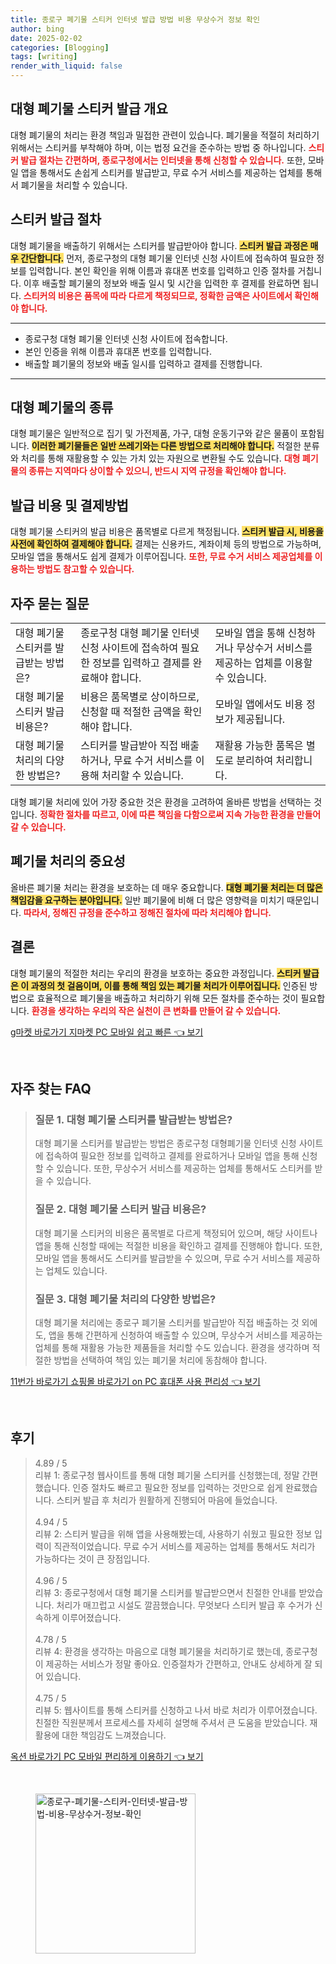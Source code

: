 ```yaml
---
title: 종로구 폐기물 스티커 인터넷 발급 방법 비용 무상수거 정보 확인
author: bing
date: 2025-02-02
categories: [Blogging]
tags: [writing]
render_with_liquid: false
---
```



<h2 id='대형 폐기물 스티커 발급 개요'>대형 폐기물 스티커 발급 개요</h2>

<p>대형 폐기물의 처리는 환경 책임과 밀접한 관련이 있습니다. 폐기물을 적절히 처리하기 위해서는 스티커를 부착해야 하며, 이는 법정 요건을 준수하는 방법 중 하나입니다. <b><span style="color: #ee2323;">스티커 발급 절차는 간편하며, 종로구청에서는 인터넷을 통해 신청할 수 있습니다.</span></b> 또한, 모바일 앱을 통해서도 손쉽게 스티커를 발급받고, 무료 수거 서비스를 제공하는 업체를 통해서 폐기물을 처리할 수 있습니다.</p>

<h2 id='스티커 발급 절차'>스티커 발급 절차</h2>

<p>대형 폐기물을 배출하기 위해서는 스티커를 발급받아야 합니다. <b><span style="background-color: #ffe066;">스티커 발급 과정은 매우 간단합니다.</span></b> 먼저, 종로구청의 대형 폐기물 인터넷 신청 사이트에 접속하여 필요한 정보를 입력합니다. 본인 확인을 위해 이름과 휴대폰 번호를 입력하고 인증 절차를 거칩니다. 이후 배출할 폐기물의 정보와 배출 일시 및 시간을 입력한 후 결제를 완료하면 됩니다. <b><span style="color: #ee2323;">스티커의 비용은 품목에 따라 다르게 책정되므로, 정확한 금액은 사이트에서 확인해야 합니다.</span></b></p>

<hr />

<ul>
    <li>종로구청 대형 폐기물 인터넷 신청 사이트에 접속합니다.</li>
    <li>본인 인증을 위해 이름과 휴대폰 번호를 입력합니다.</li>
    <li>배출할 폐기물의 정보와 배출 일시를 입력하고 결제를 진행합니다.</li>
</ul>

<hr />

<h2 id='대형 폐기물의 종류'>대형 폐기물의 종류</h2>

<p>대형 폐기물은 일반적으로 집기 및 가전제품, 가구, 대형 운동기구와 같은 물품이 포함됩니다. <b><span style="background-color: #ffe066;">이러한 폐기물들은 일반 쓰레기와는 다른 방법으로 처리해야 합니다.</span></b> 적절한 분류와 처리를 통해 재활용할 수 있는 가치 있는 자원으로 변환될 수도 있습니다. <b><span style="color: #ee2323;">대형 폐기물의 종류는 지역마다 상이할 수 있으니, 반드시 지역 규정을 확인해야 합니다.</span></b></p>

<h2 id='발급 비용 및 결제방법'>발급 비용 및 결제방법</h2>

<p>대형 폐기물 스티커의 발급 비용은 품목별로 다르게 책정됩니다. <b><span style="background-color: #ffe066;">스티커 발급 시, 비용을 사전에 확인하여 결제해야 합니다.</span></b> 결제는 신용카드, 계좌이체 등의 방법으로 가능하며, 모바일 앱을 통해서도 쉽게 결제가 이루어집니다. <b><span style="color: #ee2323;">또한, 무료 수거 서비스 제공업체를 이용하는 방법도 참고할 수 있습니다.</span></b></p>

<h2 id='자주 묻는 질문'>자주 묻는 질문</h2>

<table>
    <tr>
        <td>대형 폐기물 스티커를 발급받는 방법은?</td>
        <td>종로구청 대형 폐기물 인터넷 신청 사이트에 접속하여 필요한 정보를 입력하고 결제를 완료해야 합니다.</td>
        <td>모바일 앱을 통해 신청하거나 무상수거 서비스를 제공하는 업체를 이용할 수 있습니다.</td>
    </tr>
    <tr>
        <td>대형 폐기물 스티커 발급 비용은?</td>
        <td>비용은 품목별로 상이하므로, 신청할 때 적절한 금액을 확인해야 합니다.</td>
        <td>모바일 앱에서도 비용 정보가 제공됩니다.</td>
    </tr>
    <tr>
        <td>대형 폐기물 처리의 다양한 방법은?</td>
        <td>스티커를 발급받아 직접 배출하거나, 무료 수거 서비스를 이용해 처리할 수 있습니다.</td>
        <td>재활용 가능한 품목은 별도로 분리하여 처리합니다.</td>
    </tr>
</table>

<p>대형 폐기물 처리에 있어 가장 중요한 것은 환경을 고려하여 올바른 방법을 선택하는 것입니다. <b><span style="color: #ee2323;">정확한 절차를 따르고, 이에 따른 책임을 다함으로써 지속 가능한 환경을 만들어 갈 수 있습니다.</span></b></p>

<h2 id='폐기물 처리의 중요성'>폐기물 처리의 중요성</h2>

<p>올바른 폐기물 처리는 환경을 보호하는 데 매우 중요합니다. <b><span style="background-color: #ffe066;">대형 폐기물 처리는 더 많은 책임감을 요구하는 분야입니다.</span></b> 일반 폐기물에 비해 더 많은 영향력을 미치기 때문입니다. <b><span style="color: #ee2323;">따라서, 정해진 규정을 준수하고 정해진 절차에 따라 처리해야 합니다.</span></b></p>

<h2 id='결론'>결론</h2>

<p>대형 폐기물의 적절한 처리는 우리의 환경을 보호하는 중요한 과정입니다. <b><span style="background-color: #ffe066;">스티커 발급은 이 과정의 첫 걸음이며, 이를 통해 책임 있는 폐기물 처리가 이루어집니다.</span></b> 인증된 방법으로 효율적으로 폐기물을 배출하고 처리하기 위해 모든 절차를 준수하는 것이 필요합니다. <b><span style="color: #ee2323;">환경을 생각하는 우리의 작은 실천이 큰 변화를 만들어 갈 수 있습니다.</span></b></p>


<p><a class="click-button" title="g마켓 바로가기 지마켓 PC 모바일 쉽고 빠른" href="https://purplelist.github.io/posts/g%EB%A7%88%EC%BC%93-%EB%B0%94%EB%A1%9C%EA%B0%80%EA%B8%B0-%EC%A7%80%EB%A7%88%EC%BC%93-PC-%EB%AA%A8%EB%B0%94%EC%9D%BC-%EC%89%BD%EA%B3%A0-%EB%B9%A0%EB%A5%B8/" rel="dofollow">g마켓 바로가기 지마켓 PC 모바일 쉽고 빠른 👈 보기</a></p><br>
<h2 id='자주_찾는_FAQ'>자주 찾는 FAQ</h2>
<div itemscope="" itemtype="https://schema.org/FAQPage"> 
<blockquote> 
<div itemscope="" itemprop="mainEntity" itemtype="https://schema.org/Question"> 
<h3 itemprop="name">질문 1. 대형 폐기물 스티커를 발급받는 방법은?</h3> 
<div itemscope="" itemprop="acceptedAnswer" itemtype="https://schema.org/Answer"> 
<span itemprop="text"> 
<p>대형 폐기물 스티커를 발급받는 방법은 종로구청 대형폐기물 인터넷 신청 사이트에 접속하여 필요한 정보를 입력하고 결제를 완료하거나 모바일 앱을 통해 신청할 수 있습니다. 또한, 무상수거 서비스를 제공하는 업체를 통해서도 스티커를 받을 수 있습니다.</p> 
</span> 
</div> 
</div> 
<div itemscope="" itemprop="mainEntity" itemtype="https://schema.org/Question"> 
<h3 itemprop="name">질문 2. 대형 폐기물 스티커 발급 비용은?</h3> 
<div itemscope="" itemprop="acceptedAnswer" itemtype="https://schema.org/Answer"> 
<span itemprop="text"> 
<p>대형 폐기물 스티커의 비용은 품목별로 다르게 책정되어 있으며, 해당 사이트나 앱을 통해 신청할 때에는 적절한 비용을 확인하고 결제를 진행해야 합니다. 또한, 모바일 앱을 통해서도 스티커를 발급받을 수 있으며, 무료 수거 서비스를 제공하는 업체도 있습니다.</p> 
</span> 
</div> 
</div> 
<div itemscope="" itemprop="mainEntity" itemtype="https://schema.org/Question"> 
<h3 itemprop="name">질문 3. 대형 폐기물 처리의 다양한 방법은?</h3> 
<div itemscope="" itemprop="acceptedAnswer" itemtype="https://schema.org/Answer"> 
<span itemprop="text"> 
<p>대형 폐기물 처리에는 종로구 폐기물 스티커를 발급받아 직접 배출하는 것 외에도, 앱을 통해 간편하게 신청하여 배출할 수 있으며, 무상수거 서비스를 제공하는 업체를 통해 재활용 가능한 제품들을 처리할 수도 있습니다. 환경을 생각하며 적절한 방법을 선택하여 책임 있는 폐기물 처리에 동참해야 합니다.</p> 
</span> 
</div> 
</div> 
</blockquote> 
</div>
<p><a class="click-button" title="11번가 바로가기 쇼핑몰 바로가기 on PC 휴대폰 사용 편리성" href="https://purplelist.github.io/posts/11%EB%B2%88%EA%B0%80-%EB%B0%94%EB%A1%9C%EA%B0%80%EA%B8%B0-%EC%87%BC%ED%95%91%EB%AA%B0-%EB%B0%94%EB%A1%9C%EA%B0%80%EA%B8%B0-on-PC-%ED%9C%B4%EB%8C%80%ED%8F%B0-%EC%82%AC%EC%9A%A9-%ED%8E%B8%EB%A6%AC%EC%84%B1/" rel="dofollow">11번가 바로가기 쇼핑몰 바로가기 on PC 휴대폰 사용 편리성 👈 보기</a></p><br>
<h2 id='후기'>후기</h2>
<div itemscope itemtype="https://schema.org/Product">
  <blockquote>
  <div itemprop="review" itemscope itemtype="https://schema.org/Review">
      <div itemprop="reviewRating" itemscope itemtype="https://schema.org/Rating"> <span itemprop="ratingValue">4.89</span> / <span itemprop="bestRating">5</span> </div>
      <span itemprop="reviewBody">리뷰 1: 종로구청 웹사이트를 통해 대형 폐기물 스티커를 신청했는데, 정말 간편했습니다. 인증 절차도 빠르고 필요한 정보를 입력하는 것만으로 쉽게 완료했습니다. 스티커 발급 후 처리가 원활하게 진행되어 마음에 들었습니다.</span>
  </div>
  <br>
  <div itemprop="review" itemscope itemtype="https://schema.org/Review">
      <div itemprop="reviewRating" itemscope itemtype="https://schema.org/Rating"> <span itemprop="ratingValue">4.94</span> / <span itemprop="bestRating">5</span> </div>
      <span itemprop="reviewBody">리뷰 2: 스티커 발급을 위해 앱을 사용해봤는데, 사용하기 쉬웠고 필요한 정보 입력이 직관적이었습니다. 무료 수거 서비스를 제공하는 업체를 통해서도 처리가 가능하다는 것이 큰 장점입니다.</span>
  </div>
  <br>
  <div itemprop="review" itemscope itemtype="https://schema.org/Review">
      <div itemprop="reviewRating" itemscope itemtype="https://schema.org/Rating"> <span itemprop="ratingValue">4.96</span> / <span itemprop="bestRating">5</span> </div>
      <span itemprop="reviewBody">리뷰 3: 종로구청에서 대형 폐기물 스티커를 발급받으면서 친절한 안내를 받았습니다. 처리가 매끄럽고 시설도 깔끔했습니다. 무엇보다 스티커 발급 후 수거가 신속하게 이루어졌습니다.</span>
  </div>
  <br>
  <div itemprop="review" itemscope itemtype="https://schema.org/Review">
      <div itemprop="reviewRating" itemscope itemtype="https://schema.org/Rating"> <span itemprop="ratingValue">4.78</span> / <span itemprop="bestRating">5</span> </div>
      <span itemprop="reviewBody">리뷰 4: 환경을 생각하는 마음으로 대형 폐기물을 처리하기로 했는데, 종로구청이 제공하는 서비스가 정말 좋아요. 인증절차가 간편하고, 안내도 상세하게 잘 되어 있습니다.</span>
  </div>
  <br>
  <div itemprop="review" itemscope itemtype="https://schema.org/Review">
      <div itemprop="reviewRating" itemscope itemtype="https://schema.org/Rating"> <span itemprop="ratingValue">4.75</span> / <span itemprop="bestRating">5</span> </div>
      <span itemprop="reviewBody">리뷰 5: 웹사이트를 통해 스티커를 신청하고 나서 바로 처리가 이루어졌습니다. 친절한 직원분께서 프로세스를 자세히 설명해 주셔서 큰 도움을 받았습니다. 재활용에 대한 책임감도 느껴졌습니다.</span>
  </div>
  </blockquote>
</div>
<p><a class="click-button" title="옥션 바로가기 PC 모바일 편리하게 이용하기" href="https://purplelist.github.io/posts/%EC%98%A5%EC%85%98-%EB%B0%94%EB%A1%9C%EA%B0%80%EA%B8%B0-PC-%EB%AA%A8%EB%B0%94%EC%9D%BC-%ED%8E%B8%EB%A6%AC%ED%95%98%EA%B2%8C-%EC%9D%B4%EC%9A%A9%ED%95%98%EA%B8%B0/" rel="dofollow">옥션 바로가기 PC 모바일 편리하게 이용하기 👈 보기</a></p><br>
<figure class="image"><img src="https://purplelist.github.io/assets/img/thumbnail/종로구-폐기물-스티커-인터넷-발급-방법-비용-무상수거-정보-확인.webp" alt="종로구-폐기물-스티커-인터넷-발급-방법-비용-무상수거-정보-확인" width="256" height="256"></figure>